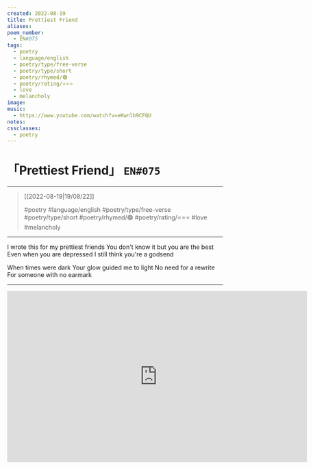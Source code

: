```yaml
---
created: 2022-08-19
title: Prettiest Friend
aliases:
poem_number:
  - EN#075
tags:
  - poetry
  - language/english
  - poetry/type/free-verse
  - poetry/type/short
  - poetry/rhymed/🟢
  - poetry/rating/⭐⭐⭐
  - love
  - melancholy
image:
music:
  - https://www.youtube.com/watch?v=eKwnlb9CFQU
notes:
cssclasses:
  - poetry
---
```

# 「Prettiest Friend」 `EN#075`

---

> [[2022-08-19|19/08/22]]
> 
> #poetry 
> #language/english 
> #poetry/type/free-verse #poetry/type/short 
> #poetry/rhymed/🟢 
> #poetry/rating/⭐⭐⭐ 
> #love #melancholy 

---

I wrote this for my prettiest friends
You don't know it but you are the best
Even when you are depressed
I still think you're a godsend

When times were dark
Your glow guided me to light
No need for a rewrite
For someone with no earmark

---

<iframe width="700" height="400" src="https://www.youtube-nocookie.com/embed/eKwnlb9CFQU?si=Lc4JUCevEiLX1q7t" title="YouTube video player" frameborder="0" allow="accelerometer; autoplay; clipboard-write; encrypted-media; gyroscope; picture-in-picture; web-share" referrerpolicy="strict-origin-when-cross-origin" allowfullscreen></iframe>